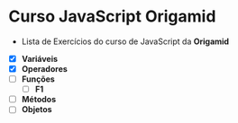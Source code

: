 # Curso JavaScript Origamid

 - Lista de Exercícios do curso de JavaScript da **Origamid**

- [x] **Variáveis**
- [x] **Operadores**
- [ ] **Funções**
  - [ ] **F1**
- [ ] **Métodos**
- [ ] **Objetos**

